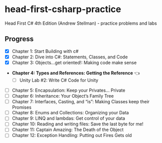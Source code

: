 # head-first-csharp-practice
Head First C# 4th Edition (Andrew Stellman) - practice problems and labs

## Progress

- [x] Chapter 1: Start Building with c#
- [x] Chapter 2: Dive into C#: Statements, Classes, and Code
- [x] Chapter 3: Objects…get oriented!: Making code make sense
- **Chapter 4: Types and References: Getting the Reference** 👈
  - [ ] Unity Lab #2: Write C# Code for Unity
- [ ] Chapter 5: Encapsulation: Keep your Privates… Private
- [ ] Chapter 6: Inheritance: Your Object’s Family Tree
- [ ] Chapter 7: Interfaces, Casting, and “is”: Making Classes keep their Promises
- [ ] Chapter 8: Enums and Collections: Organizing your Data
- [ ] Chapter 9: LINQ and lambdas: Get control of your data
- [ ] Chapter 10: Reading and writing files: Save the last byte for me!
- [ ] Chapter 11: Captain Amazing: The Death of the Object
- [ ] Chapter 12: Exception Handling: Putting out Fires Gets old